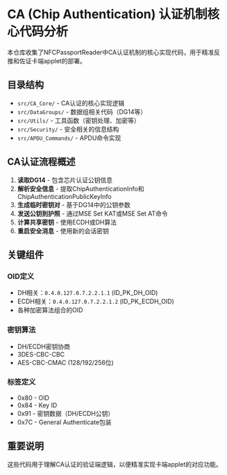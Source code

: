 # CA (Chip Authentication) 认证机制核心代码分析

本仓库收集了NFCPassportReader中CA认证机制的核心实现代码，用于精准反推和佐证卡端applet的部署。

## 目录结构

- `src/CA_Core/` - CA认证的核心实现逻辑
- `src/DataGroups/` - 数据组相关代码（DG14等）
- `src/Utils/` - 工具函数（密钥处理、加密等）
- `src/Security/` - 安全相关的信息结构
- `src/APDU_Commands/` - APDU命令实现

## CA认证流程概述

1. **读取DG14** - 包含芯片认证公钥信息
2. **解析安全信息** - 提取ChipAuthenticationInfo和ChipAuthenticationPublicKeyInfo
3. **生成临时密钥对** - 基于DG14中的公钥参数
4. **发送公钥到护照** - 通过MSE Set KAT或MSE Set AT命令
5. **计算共享密钥** - 使用ECDH或DH算法
6. **重启安全消息** - 使用新的会话密钥

## 关键组件

### OID定义
- DH相关：`0.4.0.127.0.7.2.2.1.1` (ID_PK_DH_OID)
- ECDH相关：`0.4.0.127.0.7.2.2.1.2` (ID_PK_ECDH_OID)
- 各种加密算法组合的OID

### 密钥算法
- DH/ECDH密钥协商
- 3DES-CBC-CBC
- AES-CBC-CMAC (128/192/256位)

### 标签定义
- 0x80 - OID
- 0x84 - Key ID
- 0x91 - 密钥数据（DH/ECDH公钥）
- 0x7C - General Authenticate包装

## 重要说明

这些代码用于理解CA认证的验证端逻辑，以便精准实现卡端applet的对应功能。